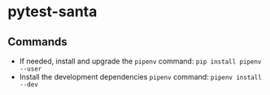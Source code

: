 # pytest-santa


## Commands
- If needed, install and upgrade the `pipenv` command: `pip install pipenv --user`
- Install the development dependencies `pipenv` command: `pipenv install --dev`
